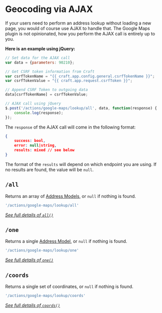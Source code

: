 # Geocoding via AJAX

If your users need to perform an address lookup without loading a new page, you would of course use AJAX to handle that. The Google Maps plugin is not opinionated, how you perform the AJAX call is entirely up to you.

**Here is an example using jQuery:**

```js
// Set data for the AJAX call
var data = {parameters: 90210};

// Get CSRF token information from Craft
var csrfTokenName = "{{ craft.app.config.general.csrfTokenName }}";
var csrfTokenValue = "{{ craft.app.request.csrfToken }}";

// Append CSRF Token to outgoing data
data[csrfTokenName] = csrfTokenValue;

// AJAX call using jQuery
$.post('/actions/google-maps/lookup/all', data, function(response) {
    console.log(response);
});

```

The `response` of the AJAX call will come in the following format:

```json
{
    success: bool,
    error: null|string,
    results: mixed // see below
}
```

The format of the `results` will depend on which endpoint you are using. If no results are found, the value will be `null`.

## `/all`

Returns an array of [Address Models](/models/address-model/), or `null` if nothing is found.

```js
'/actions/google-maps/lookup/all'
```

[_See full details of `all()`_](/services/lookup-services/#all)

## `/one`

Returns a single [Address Model](/models/address-model/), or `null` if nothing is found.

```js
'/actions/google-maps/lookup/one'
```

[_See full details of `one()`_](/services/lookup-services/#one)

## `/coords`

Returns a single set of coordinates, or `null` if nothing is found.

```js
'/actions/google-maps/lookup/coords'
```

[_See full details of `coords()`_](/services/lookup-services/#coords)
